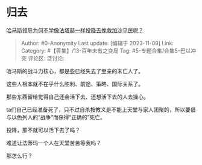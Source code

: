 # 归去
[哈马斯领导为何不学像法塔赫一样投降去挽救加沙平民呢？](https://www.zhihu.com/question/628481800/answer/3281886804)

> Author: #0-Anonymity
> Last update: [编辑于 2023-11-09]
> Link:
> Category: #【答集】/13-百年未有之变局 
> Tag: #5-专题合集/合集5-巴以冲突
> 评论区:
> 泛讨论:

哈马斯的战斗力核心，都是些已经失去了至亲的未亡人了。

这些人根本就不在乎什么胜利、前途、策略、国际关系了。

那些东西留给觉得自己还会活下去、还想活下去的人去操心。

ta们自己已经准备死了，只不过自杀按教义是不能上天堂与家人团聚的，所以要借与以色列人的“战争”而获得“正确的”死亡。

投降，那不就可以活下去了吗？

难道让法蒂玛一个人在天堂苦苦等我吗？

那怎么行？